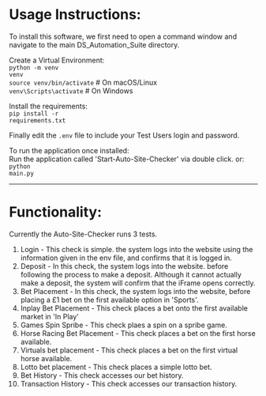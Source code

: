 # Usage Instructions:

To install this software, we first need to open a command window and navigate to the main DS_Automation_Suite directory.

Create a Virtual Environment:<br>
<code>python -m venv venv</code><br>
<code>source venv/bin/activate</code>   # On macOS/Linux<br>
<code>venv\Scripts\activate</code>      # On Windows<br>

Install the requirements:<br>
<code>pip install -r requirements.txt</code>

Finally edit the `.env` file to include your Test Users login and password.

To run the application once installed:<br>
Run the application called 'Start-Auto-Site-Checker' via double click.
or: <code>python main.py</code>

----

# Functionality:

Currently the Auto-Site-Checker runs 3 tests.

1. Login - This check is simple. the system logs into the website using the information given in the env file, and confirms that it is logged in.
2. Deposit - In this check, the system logs into the website. before following the process to make a deposit. Although it cannot actually make a deposit, the system will confirm that the iFrame opens correctly.
3. Bet Placement - In this check, the system logs into the website, before placing a £1 bet on the first available option in 'Sports'.
4. Inplay Bet Placement - This check places a bet onto the first available market in 'In Play'
5. Games Spin Spribe - This check plaes a spin on a spribe game.
6. Horse Racing Bet Placement - This check places a bet on the first horse available.
7. Virtuals bet placement - This check places a bet on the first virtual horse available.
8. Lotto bet placement - This check places a simple lotto bet.
9. Bet History - This check accesses our bet history.
10. Transaction History - This check accesses our transaction history.
